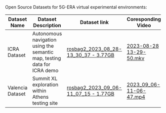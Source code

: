 Open Source Datasets for 5G-ERA virtual experimental environments:

|Dataset Name  |   Dataset Description |  Dataset link | Coresponding Video|
|---|---|---|---|
|ICRA Dataset  | Autonomous navigation using the semantic map, testing data for ICRA demo | [rosbag2_2023_08_28-13_30_37 - 3.77GB](https://drive.google.com/file/d/1mLM_QvmGc_4287q0D28cha4aq0nhYtee/view?usp=sharing)| [2023-08-28 13-29-50.mkv](https://drive.google.com/file/d/11lhnF64G9VonXINvV34vo6bGQGoqqhUi/view?usp=sharing)|
|Valencia Dataset  | Summit XL exploration within Athens testing site | [rosbag2_2023_09_06-11_07_15 - 1.77GB](https://drive.google.com/file/d/1tJr9N8AWi6lpN2cyYnOJ2jtFkcRVkkuW/view?usp=sharing)| [2023_09_06-11-06-47.mp4](https://drive.google.com/file/d/1z9PaMthtrn2qoDwOIT563xIM2llvFrBQ/view?usp=sharing)|

